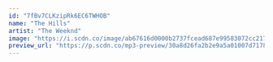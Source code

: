 ```yaml
---
id: "7fBv7CLKzipRk6EC6TWHOB"
name: "The Hills"
artist: "The Weeknd"
image: "https://i.scdn.co/image/ab67616d0000b2737fcead687e99583072cc217b"
preview_url: "https://p.scdn.co/mp3-preview/30a8d26fa2b2e9a5a01007d71783510180e677ab"
---
```

